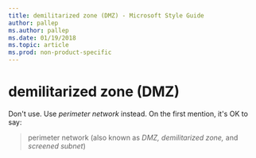 ```yaml
---
title: demilitarized zone (DMZ) - Microsoft Style Guide
author: pallep
ms.author: pallep
ms.date: 01/19/2018
ms.topic: article
ms.prod: non-product-specific
---
```


# demilitarized zone (DMZ)

Don't use. Use *perimeter network* instead. On the first mention, it's OK to say:

>perimeter network (also known as *DMZ, demilitarized zone,* and *screened subnet*)
